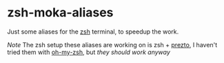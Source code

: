 zsh-moka-aliases
================

Just some aliases for the [zsh](git@github.com:mokagio/zsh-moka-aliases.git) terminal, to speedup the work.

_Note_ The zsh setup these aliases are working on is zsh + [prezto](https://github.com/sorin-ionescu/prezto), I haven't tried them with [oh-my-zsh](https://github.com/robbyrussell/oh-my-zsh), but _they should work anyway_

